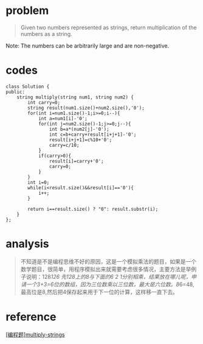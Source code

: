 # problem
>Given two numbers represented as strings, return multiplication of the numbers as a string.

Note: The numbers can be arbitrarily large and are non-negative.


# codes
```
class Solution {
public:
    string multiply(string num1, string num2) {
        int carry=0;
        string result(num1.size()+num2.size(),'0');
        for(int i=num1.size()-1;i>=0;i--){
            int a=num1[i]-'0';
            for(int j=num2.size()-1;j>=0;j--){
                int b=a*(num2[j]-'0');
                int c=b+carry+result[i+j+1]-'0';
                result[i+j+1]=c%10+'0';
                carry=c/10;
            }
            if(carry>0){
                result[i]=carry+'0';
                carry=0;
            }
        }
        int i=0;
        while(i<result.size()&&result[i]=='0'){
            i++;
        }
        
        return i==result.size() ? "0": result.substr(i);
    }
};
```

# analysis
>不知道是不是编程思维不好的原因，这是一个模拟乘法的题目，如果是一个数学题目，很简单，用程序模拟出来就需要考虑很多情况，主要方法是举例子说明：128*126
先128上的8与下面的6 2 1分别相乘，结果放在哪儿呢，申请一个3+3=6位的数组，因为三位数乘以三位数，最大是六位数。8*6=48,最高位是8,然后把4保存起来用于下一位的计算，这样移一直下去。

# reference
[[编程题]multiply-strings][1]

[1]: https://www.nowcoder.com/questionTerminal/76a5d7a3173446c2ab34b8c5fe836f1d